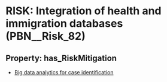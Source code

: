 # RISK: __Integration of health and immigration databases__ (PBN__Risk_82)

## Property: has_RiskMitigation

* [Big data analytics for case identification](PBN__RiskMitigation_99)

